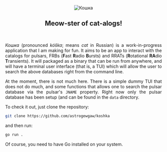 <div align="center">
<img alt="Кошка" align="center" src="header.png"/>
<br/>
<h2>Meow-ster of cat-alogs!</h2>
</div>
<br/>
<div align="justify">

*Кошка* (pronounced *kóška*; means *cat* in Russian)  is a work-in-progress application
that I am making for fun. It aims to be an app to interact with the catalogs for pulsars,
FRBs (**F**ast **R**adio **B**ursts) and RRATs (**R**otational **RA**dio **T**ransients).
It will packaged as a binary that can be run from anywhere, and will have a terminal user
interface (that is, a TUI) which will allow the user to search the above databases right
from the command line.

At the moment, there is not much here. There is a simple dummy TUI that does not do much,
and some functions that allows one to search the pulsar database via the pulsar's `JNAME`
property. Right now only the pulsar database has been setup (and can be found in the `data`
directory.

To check it out, just clone the repository:

```bash
git clone https://github.com/astrogewgaw/koshka
```

and then run:

```bash
go run .
```

Of course, you need to have Go installed on your system.

</div>
